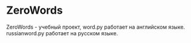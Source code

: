 # ZeroWords
ZeroWords - учебный проект, word.py работает на английском языке. russianword.py работает на русском языке.
